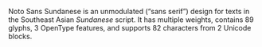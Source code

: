 Noto Sans Sundanese is an unmodulated (“sans serif”) design for texts in the Southeast Asian _Sundanese_ script. It has multiple weights, contains 89 glyphs, 3 OpenType features, and supports 82 characters from 2 Unicode blocks.